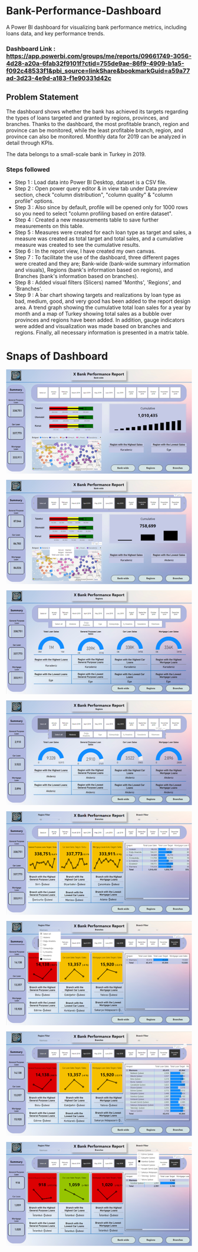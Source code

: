# Bank-Performance-Dashboard
A Power BI dashboard for visualizing bank performance metrics, including loans data, and key performance trends.

### Dashboard Link : https://app.powerbi.com/groups/me/reports/09661749-3056-4d28-a20a-6fab32f9101f?ctid=755de9ae-86f9-4909-b1a5-f092c48533f1&pbi_source=linkShare&bookmarkGuid=a59a77ad-3d23-4e9d-a183-f1e90331d42c

## Problem Statement

The dashboard shows whether the bank has achieved its targets regarding the types of loans targeted and granted by regions, provinces, and branches. Thanks to the dashboard, the most profitable branch, region and province can be monitored, while the least profitable branch, region, and province can also be monitored. Monthly data for 2019 can be analyzed in detail through KPIs. 

The data belongs to a small-scale bank in Turkey in 2019.


### Steps followed 

- Step 1 : Load data into Power BI Desktop, dataset is a CSV file.
- Step 2 : Open power query editor & in view tab under Data preview section, check "column distribution", "column quality" & "column profile" options.
- Step 3 : Also since by default, profile will be opened only for 1000 rows so you need to select "column profiling based on entire dataset".
- Step 4 : Created a new measurements table to save further measurements on this table.
- Step 5 : Measures were created for each loan type as target and sales, a measure was created as total target and total sales, and a cumulative measure was created to see the cumulative results. 
- Step 6 : In the report view, I have created my own canvas.
- Step 7 : To facilitate the use of the dashboard, three different pages were created and they are; Bank-wide (bank-wide summary information and visuals), Regions (bank's information based on regions), and Branches (bank's information based on branches).
- Step 8 : Added visual filters (Slicers) named 'Months', 'Regions', and 'Branches'.
- Step 9 : A bar chart showing targets and realizations by loan type as bad, medium, good, and very good has been added to the report design area. A trend graph showing the cumulative total loan sales for a year by month and a map of Turkey showing total sales as a bubble over provinces and regions have been added. In addition, gauge indicators were added and visualization was made based on branches and regions. Finally, all necessary information is presented in a matrix table. 
       
# Snaps of Dashboard

![Screenshot 1](images/Screenshot%20(1148).png)


![Snap_2](images/Screenshot%20(1155).png)

![Snap_3](images/Screenshot%20(1149).png)

![Snap_4](images/Screenshot%20(1154).png)

![Snap_5](images/Screenshot%20(1150).png)

![Snap_6](images/Screenshot%20(1151).png)

![Snap_7](images/Screenshot%20(1152).png)

![Snap_8](images/Screenshot%20(1153).png)
